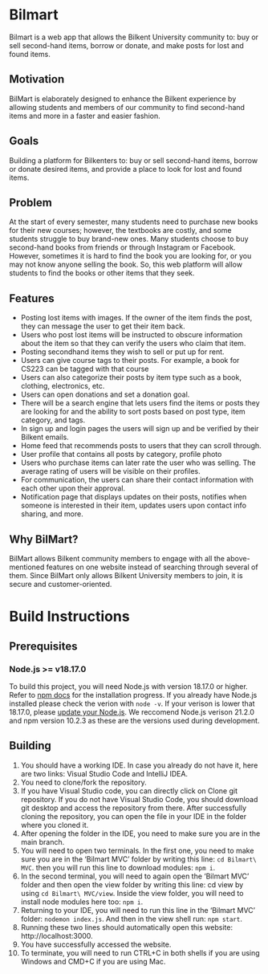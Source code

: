 # Bilmart
Bilmart is a web app that allows the Bilkent University community to: buy or sell second-hand items, borrow or donate, and make posts for lost and found items.
## Motivation
BilMart is elaborately designed to enhance the Bilkent experience by allowing students and members of our community to find second-hand items and more in a faster and easier fashion.
## Goals
Building a platform for Bilkenters to: buy or sell second-hand items, borrow or donate desired items, and provide a place to look for lost and found items.
## Problem
At the start of every semester, many students need to purchase new books for their new courses; however, the textbooks are costly, and some students struggle to buy brand-new ones. Many students choose to buy second-hand books from friends or through Instagram or Facebook. However, sometimes it is hard to find the book you are looking for, or you may not know anyone selling the book. So, this web platform will allow students to find the books or other items that they seek.
## Features
- Posting lost items with images. If the owner of the item finds the post, they can message the user to get their item back.
- Users who post lost items will be instructed to obscure information about the item so that they can verify the users who claim that item.
- Posting secondhand items they wish to sell or put up for rent.
- Users can give course tags to their posts. For example, a book for CS223 can be tagged with that course
- Users can also categorize their posts by item type such as a book, clothing, electronics, etc.
- Users can open donations and set a donation goal.
- There will be a search engine that lets users find the items or posts they are looking for and the ability to sort posts based on post type, item category, and tags.
- In sign up and login pages the users will sign up and be verified by their Bilkent emails.
- Home feed that recommends posts to users that they can scroll through.
- User profile that contains all posts by category, profile photo
- Users who purchase items can later rate the user who was selling. The average rating of users will be visible on their profiles.
- For communication, the users can share their contact information with each other upon their approval.
- Notification page that displays updates on their posts, notifies when someone is interested in their item, updates users upon contact info sharing, and more.
## Why BilMart?
BilMart allows Bilkent community members to engage with all the above-mentioned features on one website instead of searching through several of them. Since BilMart only allows Bilkent University members to join, it is secure and customer-oriented.
# Build Instructions
## Prerequisites
### Node.js >= v18.17.0
To build this project, you will need Node.js with version 18.17.0 or higher. Refer to [npm docs](https://docs.npmjs.com/downloading-and-installing-node-js-and-npm) for the installation progress. If you already have Node.js installed please check the verion with ```node -v```. If your verison is lower that 18.17.0, please [update your Node.js](https://mcengkuru.medium.com/how-to-update-node-js-to-any-version-a-step-by-step-guide-d4ce747ac50f). We reccomend Node.js verison 21.2.0 and npm version 10.2.3 as these are the versions used during development.
## Building
1. You should have a working IDE. In case you already do not have it, here are two links: Visual Studio Code and IntelliJ IDEA.
2. You need to clone/fork the repository.
3. If you have Visual Studio code, you can directly click on Clone git repository. If you do not have Visual Studio Code, you should download git desktop and access the repository from there. After successfully cloning the repository, you can open the file in your IDE in the folder where you cloned it. 
4. After opening the folder in the IDE, you need to make sure you are in the main branch. 
5. You will need to open two terminals. In the first one, you need to make sure you are in the ‘Bilmart MVC’ folder by writing this line: ```cd Bilmart\ MVC```. then you will run this line to download modules: ```npm i```.
6. In the second terminal, you will need to again open the ‘Bilmart MVC’ folder and then open the view folder by writing this line: cd view by using ```cd Bilmart\ MVC/view```. Inside the view folder, you will need to install node modules here too: ```npm i```. 
7. Returning to your IDE, you will need to run this line in the ‘Bilmart MVC’ folder: ```nodemon index.js```. 
And then in the view shell run: ```npm start```.
8. Running these two lines should automatically open this website: http://localhost:3000.
9. You have successfully accessed the website.
10. To terminate, you will need to run CTRL+C in both shells if you are using Windows and CMD+C if you are using Mac.
